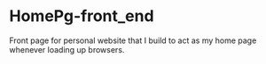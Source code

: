 # HomePg-front_end
Front page for personal website that I build to act as my home page whenever loading up browsers.
